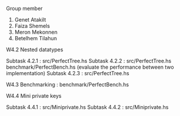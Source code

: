 Group member

1. Genet Atakilt
2. Faiza Shemels
3. Meron Mekonnen
4. Betelhem Tilahun

W4.2 Nested datatypes 

Subtask 4.2.1 : src/PerfectTree.hs 
Subtask 4.2.2 : src/PerfectTree.hs
                benchmark/PerfectBench.hs (evaluate the performance between two implementation)
Subtask 4.2.3 : src/PerfectTree.hs

W4.3 Benchmarking : benchmark/PerfectBench.hs

W4.4 Mini private keys

Subtask 4.4.1 : src/Miniprivate.hs 
Subtask 4.4.2 : src/Miniprivate.hs 


